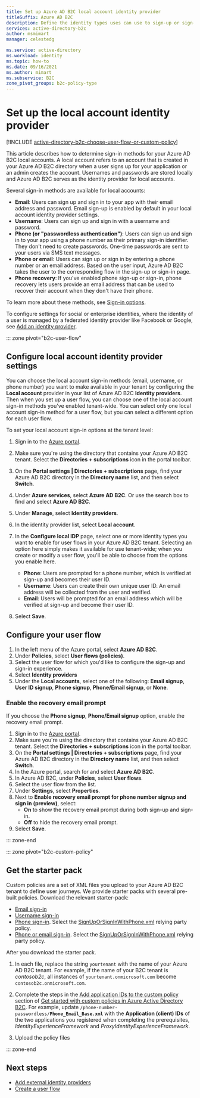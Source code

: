 ```yaml
---
title: Set up Azure AD B2C local account identity provider
titleSuffix: Azure AD B2C
description: Define the identity types uses can use to sign-up or sign-in (email, username, phone number) in your Azure Active Directory B2C tenant.
services: active-directory-b2c
author: msmimart
manager: celestedg

ms.service: active-directory
ms.workload: identity
ms.topic: how-to
ms.date: 09/16/2021
ms.author: mimart
ms.subservice: B2C
zone_pivot_groups: b2c-policy-type
---
```

# Set up the local account identity provider

[!INCLUDE [active-directory-b2c-choose-user-flow-or-custom-policy](../../includes/active-directory-b2c-choose-user-flow-or-custom-policy.md)]

This article describes how to determine sign-in methods for your Azure AD B2C local accounts. A local account refers to an account that is created in your Azure AD B2C directory when a user signs up for your application or an admin creates the account. Usernames and passwords are stored locally and Azure AD B2C serves as the identity provider for local accounts.

Several sign-in methods are available for local accounts:

- **Email**: Users can sign up and sign in to your app with their email address and password. Email sign-up is enabled by default in your local account identity provider settings.
- **Username**: Users can sign up and sign in with a username and password.
- **Phone (or "passwordless authentication")**: Users can sign up and sign in to your app using a phone number as their primary sign-in identifier. They don't need to create passwords. One-time passwords are sent to your users via SMS text messages.
- **Phone or email**: Users can sign up or sign in by entering a phone number or an email address. Based on the user input, Azure AD B2C takes the user to the corresponding flow in the sign-up or sign-in page.
- **Phone recovery**: If you've enabled phone sign-up or sign-in, phone recovery lets users provide an email address that can be used to recover their account when they don't have their phone.

To learn more about these methods, see [Sign-in options](sign-in-options.md). 

To configure settings for social or enterprise identities, where the identity of a user is managed by a federated identity provider like Facebook or Google, see [Add an identity provider](add-identity-provider.md).

::: zone pivot="b2c-user-flow"

## Configure local account identity provider settings


You can choose the local account sign-in methods (email, username, or phone number) you want to make available in your tenant by configuring the **Local account** provider in your list of Azure AD B2C **Identity providers**. Then when you set up a user flow, you can choose one of the local account sign-in methods you've enabled tenant-wide. You can select only one local account sign-in method for a user flow, but you can select a different option for each user flow.

To set your local account sign-in options at the tenant level: 

1. Sign in to the [Azure portal](https://portal.azure.com).
1. Make sure you're using the directory that contains your Azure AD B2C tenant. Select the **Directories + subscriptions** icon in the portal toolbar.
1. On the **Portal settings | Directories + subscriptions** page, find your Azure AD B2C directory in the **Directory name** list, and then select **Switch**.
1. Under **Azure services**, select **Azure AD B2C**. Or use the search box to find and select **Azure AD B2C**.
1. Under **Manage**, select **Identity providers**.
1. In the identity provider list, select **Local account**.
1. In the **Configure local IDP** page, select one or more identity types you want to enable for user flows in your Azure AD B2C tenant. Selecting an option here simply makes it available for use tenant-wide; when you create or modify a user flow, you'll be able to choose from the options you enable here.

   - **Phone**: Users are prompted for a phone number, which is verified at sign-up and becomes their user ID.
   - **Username**: Users can create their own unique user ID. An email address will be collected from the user and verified.
   - **Email**: Users will be prompted for an email address which will be verified at sign-up and become their user ID.
1. Select **Save**.

## Configure your user flow

1. In the left menu of the Azure portal, select **Azure AD B2C**.
1. Under **Policies**, select **User flows (policies)**.
1. Select the user flow for which you'd like to configure the sign-up and sign-in experience.
1. Select **Identity providers**
1. Under the **Local accounts**, select one of the following: **Email signup**,  **User ID signup**, **Phone signup**, **Phone/Email signup**, or **None**.

### Enable the recovery email prompt

If you choose the **Phone signup**, **Phone/Email signup** option, enable the recovery email prompt.

1. Sign in to the [Azure portal](https://portal.azure.com).
1. Make sure you're using the directory that contains your Azure AD B2C tenant. Select the **Directories + subscriptions** icon in the portal toolbar.
1. On the **Portal settings | Directories + subscriptions** page, find your Azure AD B2C directory in the **Directory name** list, and then select **Switch**.
1. In the Azure portal, search for and select **Azure AD B2C**.
1. In Azure AD B2C, under **Policies**, select **User flows**.
1. Select the user flow from the list.
1. Under **Settings**, select **Properties**.
1. Next to **Enable recovery email prompt for phone number signup and sign in (preview)**, select:
   - **On** to show the recovery email prompt during both sign-up and sign-in.
   - **Off** to hide the recovery email prompt.
1. Select **Save**.

::: zone-end

::: zone pivot="b2c-custom-policy"

## Get the starter pack

Custom policies are a set of XML files you upload to your Azure AD B2C tenant to define user journeys. We provide starter packs with several pre-built policies. Download the relevant starter-pack: 

- [Email sign-in](https://github.com/Azure-Samples/active-directory-b2c-custom-policy-starterpack/tree/master/SocialAndLocalAccounts)
- [Username sign-in](https://github.com/azure-ad-b2c/samples/tree/master/policies/username-signup-or-signin)
- [Phone sign-in](https://github.com/Azure-Samples/active-directory-b2c-custom-policy-starterpack/tree/master/scenarios/phone-number-passwordless). Select the [SignUpOrSignInWithPhone.xml](https://github.com/Azure-Samples/active-directory-b2c-custom-policy-starterpack/blob/master/scenarios/phone-number-passwordless/SignUpOrSignInWithPhone.xml) relying party policy. 
- [Phone or email sign-in](https://github.com/Azure-Samples/active-directory-b2c-custom-policy-starterpack/tree/master/scenarios/phone-number-passwordless). Select the [SignUpOrSignInWithPhone.xml](https://github.com/Azure-Samples/active-directory-b2c-custom-policy-starterpack/blob/master/scenarios/phone-number-passwordless/SignUpOrSignInWithPhoneOrEmail.xml) relying party policy.

After you download the starter pack.

1. In each file, replace the string `yourtenant` with the name of your Azure AD B2C tenant. For example, if the name of your B2C tenant is *contosob2c*, all instances of `yourtenant.onmicrosoft.com` become `contosob2c.onmicrosoft.com`.

1. Complete the steps in the [Add application IDs to the custom policy](tutorial-create-user-flows.md?pivots=b2c-custom-policy#add-application-ids-to-the-custom-policy) section of [Get started with custom policies in Azure Active Directory B2C](tutorial-create-user-flows.md?pivots=b2c-custom-policy). For example, update `/phone-number-passwordless/`**`Phone_Email_Base.xml`** with the **Application (client) IDs** of the two applications you registered when completing the prerequisites, *IdentityExperienceFramework* and *ProxyIdentityExperienceFramework*.
1. Upload the policy files

::: zone-end

## Next steps

- [Add external identity providers](add-identity-provider.md)
- [Create a user flow](tutorial-create-user-flows.md)
